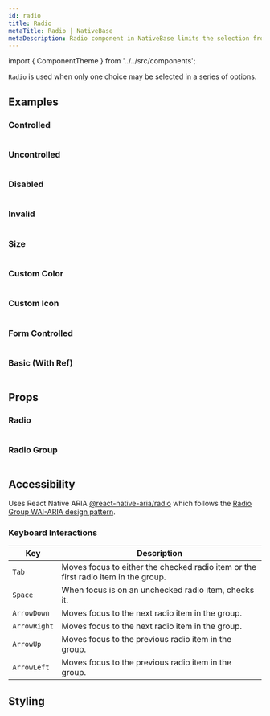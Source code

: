 ```yaml
---
id: radio
title: Radio
metaTitle: Radio | NativeBase
metaDescription: Radio component in NativeBase limits the selection from a series of options to only one. Read on for more on the Radio component and its types with examples.
---
```


import { ComponentTheme } from '../../src/components';

`Radio` is used when only one choice may be selected in a series of options.

## Examples

### Controlled

```ComponentSnackPlayer path=components,primitives,Radio,controlledRadio.tsx

```

### Uncontrolled

```ComponentSnackPlayer path=components,primitives,Radio,uncontrolledRadio.tsx

```

### Disabled

```ComponentSnackPlayer path=components,primitives,Radio,disabled.tsx

```

### Invalid

```ComponentSnackPlayer path=components,primitives,Radio,invalid.tsx

```

### Size

```ComponentSnackPlayer path=components,primitives,Radio,size.tsx

```

### Custom Color

```ComponentSnackPlayer path=components,primitives,Radio,customColor.tsx

```

### Custom Icon

```ComponentSnackPlayer path=components,primitives,Radio,customIcon.tsx

```

### Form Controlled

```ComponentSnackPlayer path=components,primitives,Radio,formControlled.tsx

```

### Basic (With Ref)

```ComponentSnackPlayer path=components,primitives,Radio,withRef.tsx

```

## Props

### Radio

```ComponentPropTable path=primitives,Radio,Radio.tsx

```

### Radio Group

```ComponentPropTable path=primitives,Radio,RadioGroup.tsx

```

## Accessibility

Uses React Native ARIA [@react-native-aria/radio](https://react-native-aria.geekyants.com/docs/useRadioGroup) which follows the [Radio Group WAI-ARIA design pattern](https://www.w3.org/WAI/ARIA/apg/#radiobutton).

### Keyboard Interactions

| Key          | Description                                                                        |
| ------------ | ---------------------------------------------------------------------------------- |
| `Tab`        | Moves focus to either the checked radio item or the first radio item in the group. |
| `Space`      | When focus is on an unchecked radio item, checks it.                               |
| `ArrowDown`  | Moves focus to the next radio item in the group.                                   |
| `ArrowRight` | Moves focus to the next radio item in the group.                                   |
| `ArrowUp`    | Moves focus to the previous radio item in the group.                               |
| `ArrowLeft`  | Moves focus to the previous radio item in the group.                               |

## Styling

<ComponentTheme name="radio" />
